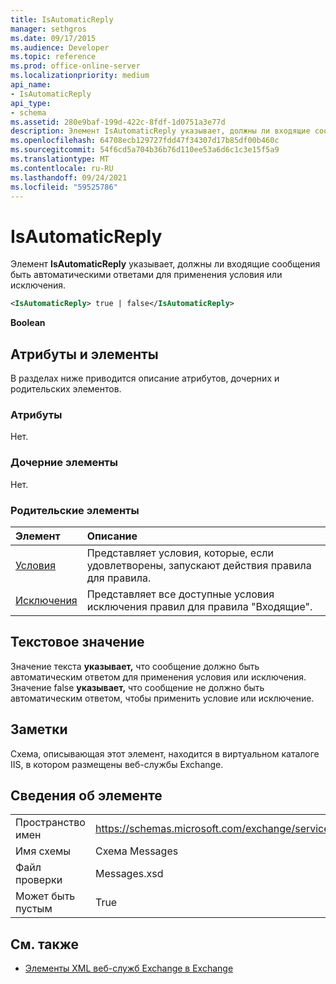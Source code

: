 ```yaml
---
title: IsAutomaticReply
manager: sethgros
ms.date: 09/17/2015
ms.audience: Developer
ms.topic: reference
ms.prod: office-online-server
ms.localizationpriority: medium
api_name:
- IsAutomaticReply
api_type:
- schema
ms.assetid: 280e9baf-199d-422c-8fdf-1d0751a3e77d
description: Элемент IsAutomaticReply указывает, должны ли входящие сообщения быть автоматическими ответами для применения условия или исключения.
ms.openlocfilehash: 64708ecb129727fdd47f34307d17b85df00b460c
ms.sourcegitcommit: 54f6cd5a704b36b76d110ee53a6d6c1c3e15f5a9
ms.translationtype: MT
ms.contentlocale: ru-RU
ms.lasthandoff: 09/24/2021
ms.locfileid: "59525786"
---
```

# <a name="isautomaticreply"></a>IsAutomaticReply

Элемент **IsAutomaticReply** указывает, должны ли входящие сообщения быть автоматическими ответами для применения условия или исключения. 
  
```XML
<IsAutomaticReply> true | false</IsAutomaticReply>
```

 **Boolean**
## <a name="attributes-and-elements"></a>Атрибуты и элементы

В разделах ниже приводится описание атрибутов, дочерних и родительских элементов.
  
### <a name="attributes"></a>Атрибуты

Нет.
  
### <a name="child-elements"></a>Дочерние элементы

Нет.
  
### <a name="parent-elements"></a>Родительские элементы

|**Элемент**|**Описание**|
|:-----|:-----|
|[Условия](conditions.md) <br/> |Представляет условия, которые, если удовлетворены, запускают действия правила для правила.  <br/> |
|[Исключения](exceptions.md) <br/> |Представляет все доступные условия исключения правил для правила "Входящие".  <br/> |
   
## <a name="text-value"></a>Текстовое значение

Значение текста **указывает,** что сообщение должно быть автоматическим ответом для применения условия или исключения. Значение false **указывает,** что сообщение не должно быть автоматическим ответом, чтобы применить условие или исключение. 
  
## <a name="remarks"></a>Заметки

Схема, описывающая этот элемент, находится в виртуальном каталоге IIS, в котором размещены веб-службы Exchange.
  
## <a name="element-information"></a>Сведения об элементе

|||
|:-----|:-----|
|Пространство имен  <br/> |https://schemas.microsoft.com/exchange/services/2006/messages  <br/> |
|Имя схемы  <br/> |Схема Messages  <br/> |
|Файл проверки  <br/> |Messages.xsd  <br/> |
|Может быть пустым  <br/> |True  <br/> |
   
## <a name="see-also"></a>См. также



- [Элементы XML веб-служб Exchange в Exchange](ews-xml-elements-in-exchange.md)

